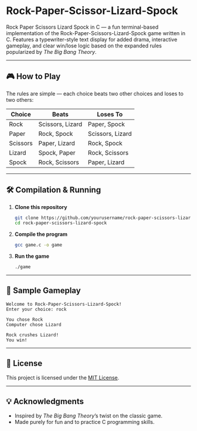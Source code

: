 # Rock-Paper-Scissor-Lizard-Spock

Rock Paper Scissors Lizard Spock in C — a fun terminal-based implementation of the Rock-Paper-Scissors-Lizard-Spock game written in C. Features a typewriter-style text display for added drama, interactive gameplay, and clear win/lose logic based on the expanded rules popularized by *The Big Bang Theory*.

---

## 🎮 How to Play

The rules are simple — each choice beats two other choices and loses to two others:

| Choice   | Beats                       | Loses To                   |
|----------|-----------------------------|-----------------------------|
| Rock     | Scissors, Lizard            | Paper, Spock                |
| Paper    | Rock, Spock                 | Scissors, Lizard            |
| Scissors | Paper, Lizard               | Rock, Spock                 |
| Lizard   | Spock, Paper                | Rock, Scissors              |
| Spock    | Rock, Scissors              | Paper, Lizard               |

---

## 🛠 Compilation & Running

1. **Clone this repository**  
   ```bash
   git clone https://github.com/yourusername/rock-paper-scissors-lizard-spock.git
   cd rock-paper-scissors-lizard-spock
   ```

2. **Compile the program**
   ```bash
   gcc game.c -o game
   ```

3. **Run the game**
   ```bash
   ./game
   ```

---

## 📸 Sample Gameplay

```
Welcome to Rock-Paper-Scissors-Lizard-Spock!
Enter your choice: rock

You chose Rock
Computer chose Lizard

Rock crushes Lizard!
You win!
```

---

## 📜 License

This project is licensed under the [MIT License](LICENSE).

---

## 💡 Acknowledgments

* Inspired by *The Big Bang Theory*’s twist on the classic game.
* Made purely for fun and to practice C programming skills.
````
